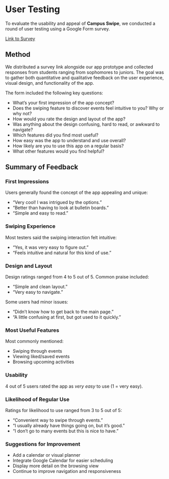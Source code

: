 # User Testing

To evaluate the usability and appeal of **Campus Swipe**, we conducted a round of user testing using a Google Form survey.

[Link to Survey](https://forms.gle/j5s57aHdEfUscDM78)

## Method

We distributed a survey link alongside our app prototype and collected responses from students ranging from sophomores to juniors. The goal was to gather both quantitative and qualitative feedback on the user experience, visual design, and functionality of the app.

The form included the following key questions:

* What’s your first impression of the app concept?
* Does the swiping feature to discover events feel intuitive to you? Why or why not?
* How would you rate the design and layout of the app?
* Was anything about the design confusing, hard to read, or awkward to navigate?
* Which features did you find most useful?
* How easy was the app to understand and use overall?
* How likely are you to use this app on a regular basis?
* What other features would you find helpful?

## Summary of Feedback

### First Impressions

Users generally found the concept of the app appealing and unique:

* “Very cool! I was intrigued by the options.”
* “Better than having to look at bulletin boards.”
* “Simple and easy to read.”

### Swiping Experience

Most testers said the swiping interaction felt intuitive:

* “Yes, it was very easy to figure out.”
* “Feels intuitive and natural for this kind of use.”

### Design and Layout

Design ratings ranged from 4 to 5 out of 5. Common praise included:

* “Simple and clean layout.”
* “Very easy to navigate.”

Some users had minor issues:

* “Didn’t know how to get back to the main page.”
* “A little confusing at first, but got used to it quickly.”

### Most Useful Features

Most commonly mentioned:

* Swiping through events
* Viewing liked/saved events
* Browsing upcoming activities

### Usability

4 out of 5 users rated the app as *very easy* to use (1 = very easy).

### Likelihood of Regular Use

Ratings for likelihood to use ranged from 3 to 5 out of 5:

* “Convenient way to swipe through events.”
* “I usually already have things going on, but it’s good.”
* “I don’t go to many events but this is nice to have.”

### Suggestions for Improvement

* Add a calendar or visual planner
* Integrate Google Calendar for easier scheduling
* Display more detail on the browsing view
* Continue to improve navigation and responsiveness